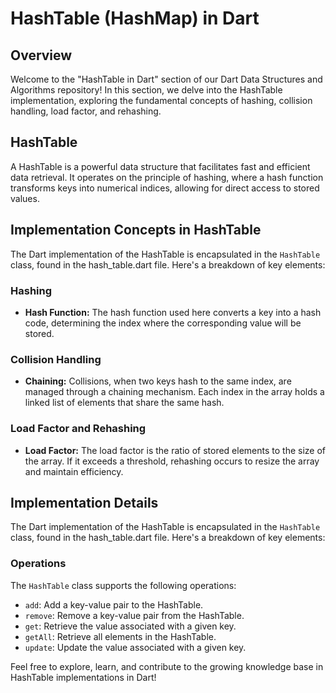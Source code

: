 # HashTable (HashMap) in Dart

## Overview

Welcome to the "HashTable in Dart" section of our Dart Data Structures and Algorithms repository! In this section, we delve into the HashTable implementation, exploring the fundamental concepts of hashing, collision handling, load factor, and rehashing.

## HashTable

A HashTable is a powerful data structure that facilitates fast and efficient data retrieval. It operates on the principle of hashing, where a hash function transforms keys into numerical indices, allowing for direct access to stored values.

## Implementation Concepts in HashTable

The Dart implementation of the HashTable is encapsulated in the `HashTable` class, found in the hash_table.dart file. Here's a breakdown of key elements:

### Hashing

- **Hash Function:** The hash function used here converts a key into a hash code, determining the index where the corresponding value will be stored.
  
### Collision Handling

- **Chaining:** Collisions, when two keys hash to the same index, are managed through a chaining mechanism. Each index in the array holds a linked list of elements that share the same hash.

### Load Factor and Rehashing

- **Load Factor:** The load factor is the ratio of stored elements to the size of the array. If it exceeds a threshold, rehashing occurs to resize the array and maintain efficiency.

## Implementation Details

The Dart implementation of the HashTable is encapsulated in the `HashTable` class, found in the hash_table.dart file. 
Here's a breakdown of key elements:

### Operations

The `HashTable` class supports the following operations:

- `add`: Add a key-value pair to the HashTable.
- `remove`: Remove a key-value pair from the HashTable.
- `get`: Retrieve the value associated with a given key.
- `getAll`: Retrieve all elements in the HashTable.
- `update`: Update the value associated with a given key.

Feel free to explore, learn, and contribute to the growing knowledge base in HashTable implementations in Dart!
